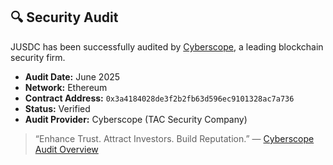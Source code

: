 ## 🔍 Security Audit

JUSDC has been successfully audited by [Cyberscope](https://www.cyberscope.io/audits/ETH-0x3a4184028de3f2b2fb63d596ec9101328ac7a736), a leading blockchain security firm.

- **Audit Date:** June 2025  
- **Network:** Ethereum  
- **Contract Address:** `0x3a4184028de3f2b2fb63d596ec9101328ac7a736`  
- **Status:** Verified  
- **Audit Provider:** Cyberscope (TAC Security Company)

> “Enhance Trust. Attract Investors. Build Reputation.” — [Cyberscope Audit Overview](https://docs.cyberscope.io/services/audit)
